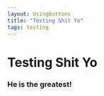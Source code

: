 ```yaml
---
layout: UsingButtons
title: "Testing Shit Yo"
tags: testing
---
```

# Testing Shit Yo

### He is the greatest!

